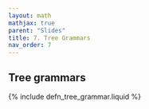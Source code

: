 ```yaml
---
layout: math
mathjax: true
parent: "Slides"
title: 7. Tree Grammars
nav_order: 7
---
```


## Tree grammars

{% include defn_tree_grammar.liquid %}
